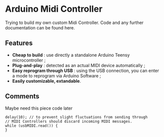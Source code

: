 # Arduino Midi Controller
Trying to build my own custom Midi Controller. Code and any further documentation can be found here.

Features
--------
- **Cheap to build** : use directly a standalone Arduino Teensy microcontroller ;
- **Plug-and-play** : detected as an actual MIDI device automatically ;
- **Easy reprogram through USB** : using the USB connection, you can enter a mode to reprogram via Arduino Software ;
- **Easily customizable, extandable**.


Comments
--------
Maybe need this piece code later
```
delay(10); // to prevent slight fluctuations from sending through
// MIDI Controllers should discard incoming MIDI messages.
while (usbMIDI.read()) {
}
```
